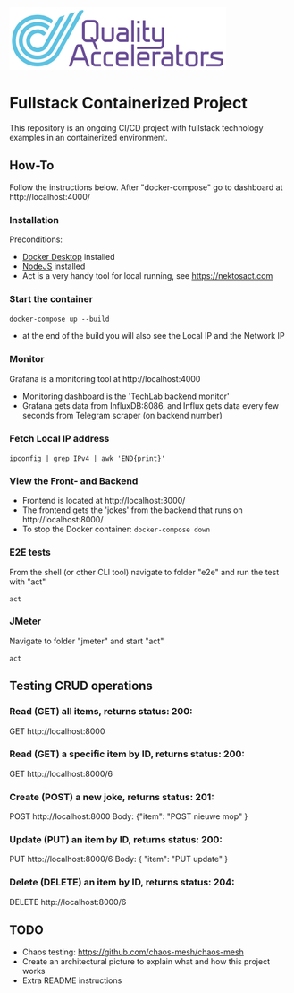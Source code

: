 ![logo](src/qa.png)

# Fullstack Containerized Project

This repository is an ongoing CI/CD project with fullstack technology examples in an containerized environment. 

## How-To
Follow the instructions below. After "docker-compose" go to dashboard at http://localhost:4000/

### Installation
Preconditions:
- [Docker Desktop](https://docs.docker.com/desktop/install/windows-install/) installed
- [NodeJS](https://nodejs.org/en/download/package-manager) installed
- Act is a very handy tool for local running, see <https://nektosact.com>

### Start the container
```docker-compose up --build```
- at the end of the build you will also see the Local IP and the Network IP

### Monitor
Grafana is a monitoring tool at http://localhost:4000

- Monitoring dashboard is the 'TechLab backend monitor'
- Grafana gets data from InfluxDB:8086, and Influx gets data every few seconds from Telegram scraper (on backend number)

### Fetch Local IP address
```ipconfig | grep IPv4 | awk 'END{print}'```  


### View the Front- and Backend 
- Frontend is located at http://localhost:3000/
- The frontend gets the 'jokes' from the backend that runs on http://localhost:8000/
- To stop the Docker container:
 ```docker-compose down```

### E2E tests
From the shell (or other CLI tool) navigate to folder "e2e" and run the test with "act"

```cd e2e
act
```
### JMeter
Navigate to folder "jmeter" and start "act"

```cd jmeter
act
```

## Testing CRUD operations

### Read (GET) all items, returns status: 200:
GET http://localhost:8000

### Read (GET) a specific item by ID, returns status: 200:
GET http://localhost:8000/6

### Create (POST) a new joke, returns status: 201:
POST http://localhost:8000
Body: {"item": "POST nieuwe mop" }

### Update (PUT) an item by ID, returns status: 200:
PUT http://localhost:8000/6
Body: { "item": "PUT update" }

### Delete (DELETE) an item by ID, returns status: 204:
DELETE http://localhost:8000/6

## TODO
- Chaos testing: https://github.com/chaos-mesh/chaos-mesh
- Create an architectural picture to explain what and how this project works
- Extra README instructions